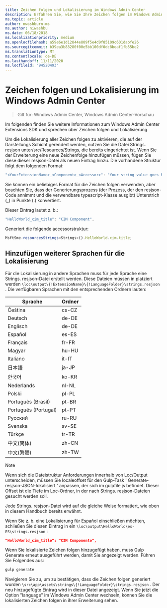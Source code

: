 ```yaml
---
title: Zeichen folgen und Lokalisierung im Windows Admin Center
description: Erfahren Sie, wie Sie Ihre Zeichen folgen im Windows Admin Center SDK (Project Honolulu) für die Lokalisierung vorbereiten.
ms.topic: article
author: nwashburn-ms
ms.author: niwashbu
ms.date: 06/18/2018
ms.localizationpriority: medium
ms.openlocfilehash: a59e6e1d12844e809f5e4d9f85109c601dabfe26
ms.sourcegitcommit: b39ea3b83280f00e5bb100df0dc8beaf1fb55be2
ms.translationtype: MT
ms.contentlocale: de-DE
ms.lasthandoff: 11/11/2020
ms.locfileid: "94520493"
---
```

# <a name="strings-and-localization-in-windows-admin-center"></a>Zeichen folgen und Lokalisierung im Windows Admin Center #

>Gilt für: Windows Admin Center, Windows Admin Center-Vorschau

Im folgenden finden Sie weitere Informationen zum Windows Admin Center Extensions SDK und sprechen über Zeichen folgen und Lokalisierung.

Um die Lokalisierung aller Zeichen folgen zu aktivieren, die auf der Darstellungs Schicht gerendert werden, nutzen Sie die Datei Strings. resjson unter/src/Resources/Strings, die bereits eingerichtet ist. Wenn Sie der Erweiterung eine neue Zeichenfolge hinzufügen müssen, fügen Sie diese dieser resjson-Datei als neuen Eintrag hinzu. Die vorhandene Struktur folgt dem folgenden Format:

``` ts
"<YourExtensionName>_<Component>_<Accessor>": "Your string value goes here.",
```

Sie können ein beliebiges Format für die Zeichen folgen verwenden, aber beachten Sie, dass der Generierungsprozess (der Prozess, der den resjson-Code annimmt und die verwendbare typescript-Klasse ausgibt) Unterstrich (_) in Punkte (.) konvertiert.

Dieser Eintrag lautet z. b.:
``` ts
"HelloWorld_cim_title": "CIM Component",
```
Generiert die folgende accessorstruktur:
``` ts
MsftSme.resourcesStrings<Strings>().HelloWorld.cim.title;
```

## <a name="add-other-languages-for-localization"></a>Hinzufügen weiterer Sprachen für die Lokalisierung ##

Für die Lokalisierung in andere Sprachen muss für jede Sprache eine Strings. resjson-Datei erstellt werden. Diese Dateien müssen in platziert werden ```\loc\output\{!ExtensionName}\{!LanguageFolder}\strings.resjson``` . Die verfügbaren Sprachen mit den entsprechenden Ordnern lauten:

| Sprache      | Ordner      |
| ------------- |-------------|
| Čeština | cs-CZ |
| Deutsch | de-DE |
| Englisch | de-DE |
| Español | es-ES |
| Français | fr-FR |
| Magyar | hu-HU |
| Italiano | it-IT |
| 日本語 | ja-JP |
| 한국어 | ko-KR |
| Nederlands | nl-NL |
| Polski | pl-PL |
| Português (Brasil) | pt-BR |
| Português (Portugal) | pt-PT |
| Русский | ru-RU |
| Svenska | sv-SE |
| Türkçe    | tr-TR |
| 中文(简体) | zh-CN |
| 中文(繁體) | zh-TW |
> [!NOTE]
> Wenn sich die Dateistruktur Anforderungen innerhalb von Loc/Output unterscheiden, müssen Sie localeoffset für den Gulp-Task ' Generate-resjson-JSON-lokalisiert ' anpassen, der sich im gulpfile.js befindet. Dieser Offset ist die Tiefe im Loc-Ordner, in der nach Strings. resjson-Dateien gesucht werden soll.

Jede Strings. resjson-Datei wird auf die gleiche Weise formatiert, wie oben in diesem Handbuch bereits erwähnt.

Wenn Sie z. b. eine Lokalisierung für Español einschließen möchten, schließen Sie diesen Eintrag in ein ```\loc\output\HelloWorld\es-ES\strings.resjson``` :
```json
"HelloWorld_cim_title": "CIM Componente",
```
Wenn Sie lokalisierte Zeichen folgen hinzugefügt haben, muss Gulp Generate erneut ausgeführt werden, damit Sie angezeigt werden. Führen Sie Folgendes aus:
``` cmd
gulp generate
```

Navigieren Sie zu, um zu bestätigen, dass die Zeichen folgen generiert wurden ```\src\app\assets\strings\{!LanguageFolder}\strings.resjson``` . Der neu hinzugefügte Eintrag wird in dieser Datei angezeigt.
Wenn Sie jetzt die Option "language" im Windows Admin Center wechseln, können Sie die lokalisierten Zeichen folgen in ihrer Erweiterung sehen.
